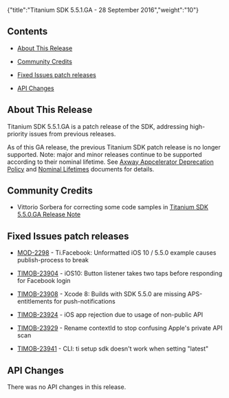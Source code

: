 {"title":"Titanium SDK 5.5.1.GA - 28 September 2016","weight":"10"}

## Contents

* [About This Release](#about-this-release)

* [Community Credits](#community-credits)

* [Fixed Issues patch releases](#fixed-issues-patch-releases)

* [API Changes](#api-changes)

## About This Release

Titanium SDK 5.5.1.GA is a patch release of the SDK, addressing high-priority issues from previous releases.

As of this GA release, the previous Titanium SDK patch release is no longer supported. Note: major and minor releases continue to be supported according to their nominal lifetime. See [Axway Appcelerator Deprecation Policy](/docs/appc/AMPLIFY_Appcelerator_Services_Overview/Axway_Appcelerator_Deprecation_Policy/) and [Nominal Lifetimes](/docs/appc/AMPLIFY_Appcelerator_Services_Overview/Axway_Appcelerator_Product_Lifecycle/#nominal-lifetimes) documents for details.

## Community Credits

* Vittorio Sorbera for correcting some code samples in [Titanium SDK 5.5.0.GA Release Note](/docs/appc/Titanium_SDK/Titanium_SDK_Release_Notes/Titanium_SDK_Release_Notes_5.x/Titanium_SDK_5.5.0.GA_Release_Note/)

## Fixed Issues patch releases

* [MOD-2298](https://jira.appcelerator.org/browse/MOD-2298) - Ti.Facebook: Unformatted iOS 10 / 5.5.0 example causes publish-process to break

* [TIMOB-23904](https://jira.appcelerator.org/browse/TIMOB-23904) - iOS10: Button listener takes two taps before responding for Facebook login

* [TIMOB-23908](https://jira.appcelerator.org/browse/TIMOB-23908) - Xcode 8: Builds with SDK 5.5.0 are missing APS-entitlements for push-notifications

* [TIMOB-23924](https://jira.appcelerator.org/browse/TIMOB-23924) - iOS app rejection due to usage of non-public API

* [TIMOB-23929](https://jira.appcelerator.org/browse/TIMOB-23929) - Rename contextId to stop confusing Apple's private API scan

* [TIMOB-23941](https://jira.appcelerator.org/browse/TIMOB-23941) - CLI: ti setup sdk doesn't work when setting "latest"

## API Changes

There was no API changes in this release.
